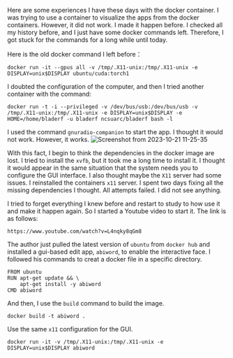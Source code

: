 
Here are some experiences I have these days with the docker container. I was trying to use a container to visualize the apps from the docker containers. 
However, it did not work. I made it happen before. I checked all my history before, and I just have some docker commands left. Therefore, I got stuck for 
the commands for a long while until today. 


Here is the old docker command I left before： 
```
docker run -it --gpus all -v /tmp/.X11-unix:/tmp/.X11-unix -e DISPLAY=unix$DISPLAY ubuntu/cuda:torch1
```
I doubted the configuration of the computer, and then I tried another container with the command: 
```
docker run -t -i --privileged -v /dev/bus/usb:/dev/bus/usb -v /tmp/.X11-unix:/tmp/.X11-unix -e DISPLAY=unix$DISPLAY -e HOME=/home/bladerf -u bladerf ncsuarc/bladerf bash -l
```

I used the command `gnuradio-companion` to start the app. I thought it would not work. However, it works. 
![Screenshot from 2023-10-21 11-25-35](https://github.com/miantiao23/Docker-Visualization-from-container/assets/15344076/2e929fa1-c810-4335-94bc-ee850fd2e131)


With this fact, I begin to think the dependencies in the docker image are lost. I tried to install the `xvfb`, but it took me a long time to install it. I thought it would appear in the same situation that the system needs you to configure the GUI interface. I also thought maybe the `X11` server had some issues. I reinstalled the containers `x11` server. I spent two days fixing all the missing dependencies I thought. All attempts failed. I did not see anything.

I tried to forget everything I knew before and restart to study to how use it and make it happen again. So I started a Youtube video to start it. The link is as follows: 
```
https://www.youtube.com/watch?v=L4nqky8qGm8
```
The author just pulled the latest version of `ubuntu` from `docker hub` and installed a gui-based edit app, `abiword`, to enable the interactive face. I followed his commands to creat a docker file in a specific directory. 
```
FROM ubuntu
RUN apt-get update && \
    apt-get install -y abiword
CMD abiword
```
And then, I use the `build` command to build the image. 
```
docker build -t abiword .
```
Use the same `x11` configuration for the GUI. 
```
docker run -it -v /tmp/.X11-unix:/tmp/.X11-unix -e DISPLAY=unix$DISPLAY abiword
```



